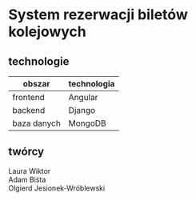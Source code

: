 # System rezerwacji biletów kolejowych
## technologie

| obszar | technologia |
| ----------- | ----------- |
| frontend | Angular |
| backend | Django |
| baza danych | MongoDB |

## twórcy
Laura Wiktor <br/>
Adam Biśta <br/>
Olgierd Jesionek-Wróblewski <br/>
